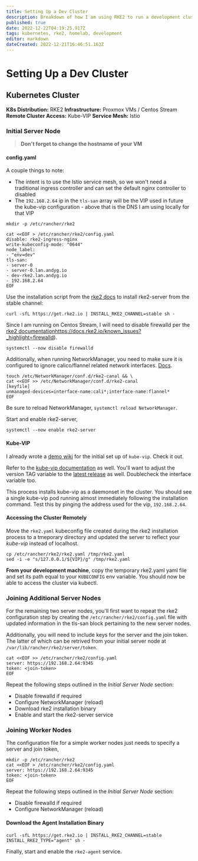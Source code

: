 ```yaml
---
title: Setting Up a Dev Cluster
description: Breakdown of how I am using RKE2 to run a development cluster in my homelab. 
published: true
date: 2022-12-22T04:19:25.917Z
tags: kubernetes, rke2, homelab, development
editor: markdown
dateCreated: 2022-12-21T16:46:51.163Z
---
```


# Setting Up a Dev Cluster

## Kubernetes Cluster

**K8s Distribution:** RKE2
**Infrastructure:** Proxmox VMs / Centos Stream 
**Remote Cluster Access:** Kube-VIP
**Service Mesh:** Istio 

### Initial Server Node

> **Don't forget to change the hostname of your VM**

#### config.yaml

A couple things to note: 

- The intent is to use the Istio service mesh, so we won't need a traditional ingress controller and can set the default nginx controller to disabled
- The `192.168.2.64` ip in the `tls-san` array will be the VIP used in future the kube-vip configuration - above that is the DNS I am using locally for that VIP

```
mkdir -p /etc/rancher/rke2

cat <<EOF > /etc/rancher/rke2/config.yaml
disable: rke2-ingress-nginx
write-kubeconfig-mode: "0644"
node_label: 
- "env=dev"
tls-san:
- server-0
- server-0.lan.andyg.io
- dev-rke2.lan.andyg.io
- 192.168.2.64
EOF
```

Use the installation script from the [rke2 docs](https://docs.rke2.io/upgrade/manual_upgrade?_highlight=channe#release-channels) to install rke2-server from the stable channel: 

```
curl -sfL https://get.rke2.io | INSTALL_RKE2_CHANNEL=stable sh -
```

Since I am running on Centos Stream, I will need to disable firewalld per the 
[rke2 documentation](/kubernetes/rke2/config-network-manager)https://docs.rke2.io/known_issues?_highlight=firewalld).

```
systemctl --now disable firewalld
```

Additionally, when running NetworkManager, you need to make sure it is configured to ignore calico/flannel related network interfaces. [Docs](https://docs.rke2.io/known_issues?_highlight=firewalld#networkmanager).

```
touch /etc/NetworkManager/conf.d/rke2-canal && \
cat <<EOF >> /etc/NetworkManager/conf.d/rke2-canal
[keyfile]
unmanaged-devices=interface-name:cali*;interface-name:flannel*
EOF
```

Be sure to reload NetworkManager, `systemctl reload NetworkManager`.

Start and enable rke2-server,

```
systemctl --now enable rke2-server
```

#### Kube-VIP

I already wrote a [demo wiki](https://github.com/andygodish/wikijs-storage/blob/main/kubernetes/kube-vip/kubevip-demo.md) for the initial set up of `kube-vip`. Check it out. 

Refer to the [kube-vip documentation](https://kube-vip.io/) as well. You'll want to adjust the version TAG variable to the [latest release](https://github.com/kube-vip/kube-vip/releases) as well. Doublecheck the interface variable too.

This process installs kube-vip as a daemonset in the cluster. You should see a single kube-vip pod running almost immediately following the installation command. Test this by pinging the address used for the vip, `192.168.2.64`.

#### Accessing the Cluster Remotely

Move the `rke2.yaml` kubeconfig file created during the rke2 installation process to a tmeporary directory and updated the server to reflect your *kube-vip* instead of localhost. 

```
cp /etc/rancher/rke2/rke2.yaml /tmp/rke2.yaml
sed -i -e "s/127.0.0.1/${VIP}/g" /tmp/rke2.yaml
```

**From your development machine**, copy the temporary rke2.yaml yaml file and set its path equal to your `KUBECONFIG` env variable. You should now be able to access the cluster via kubectl.  

### Joining Additional Server Nodes

For the remaining two server nodes, you'll first want to repeat the rke2 configuration step by creating the `/etc/rancher/rke2/config.yaml` file with updated information in the tls-san block pertaining to the new server nodes. 

Additionally, you will need to include keys for the server and the join token. The latter of which can be retrived from your initial server node at `/var/lib/rancher/rke2/server/token`.

```
cat <<EOF >> /etc/rancher/rke2/config.yaml
server: https://192.168.2.64:9345
token: <join-token>
EOF
```

Repeat the following steps outlined in the *Initial Server Node* section: 
- Disable firewalld if required
- Configure NetworkManager (reload)
- Download rke2 installation binary
- Enable and start the rke2-server service

### Joining Worker Nodes

The configuration file for a simple worker nodes just needs to specify a server and join token,

```
mkdir -p /etc/rancher/rke2
cat <<EOF > /etc/rancher/rke2/config.yaml
server: https://192.168.2.64:9345
token: <join-token>
EOF
```

Repeat the following steps outlined in the *Initial Server Node* section: 
- Disable firewalld if required
- Configure NetworkManager (reload)

#### Download the Agent Installation Binary

```
curl -sfL https://get.rke2.io | INSTALL_RKE2_CHANNEL=stable INSTALL_RKE2_TYPE="agent" sh -
```

Finally, start and enable the `rke2-agent` service.
